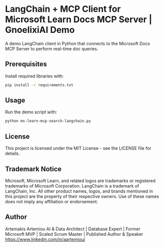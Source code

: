 # LangChain + MCP Client for Microsoft Learn Docs MCP Server | GnoelixiAI Demo
A demo LangChain client in Python that connects to the Microsoft Docs MCP Server to perform real-time doc queries.

## Prerequisites
Install required libraries with:
```bash
pip install -r requirements.txt
```

## Usage

Run the demo script with:

```bash
python ms-learn-mcp-search-langchain.py
```

## License
This project is licensed under the MIT License - see the LICENSE file for details.

## Trademark Notice

Microsoft, Microsoft Learn, and related logos are trademarks or registered trademarks of Microsoft Corporation.
LangChain is a trademark of LangChain, Inc.
All other product names, logos, and brands mentioned in this project are the property of their respective owners. Use of these names does not imply any affiliation or endorsement.

## Author
Artemakis Artemiou
AI & Data Architect | Database Expert | Former Microsoft MVP | Scaled Scrum Master | Published Author & Speaker
https://www.linkedin.com/in/aartemiou/

